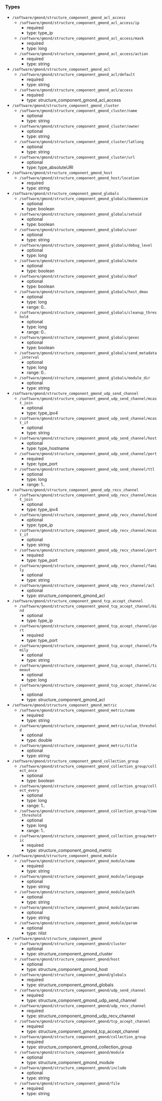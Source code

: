 ### Types

- `/software/gmond/structure_component_gmond_acl_access`
    - `/software/gmond/structure_component_gmond_acl_access/ip`
        - required
        - type: type_ip
    - `/software/gmond/structure_component_gmond_acl_access/mask`
        - required
        - type: long
    - `/software/gmond/structure_component_gmond_acl_access/action`
        - required
        - type: string
- `/software/gmond/structure_component_gmond_acl`
    - `/software/gmond/structure_component_gmond_acl/default`
        - required
        - type: string
    - `/software/gmond/structure_component_gmond_acl/access`
        - required
        - type: structure_component_gmond_acl_access
- `/software/gmond/structure_component_gmond_cluster`
    - `/software/gmond/structure_component_gmond_cluster/name`
        - optional
        - type: string
    - `/software/gmond/structure_component_gmond_cluster/owner`
        - optional
        - type: string
    - `/software/gmond/structure_component_gmond_cluster/latlong`
        - optional
        - type: string
    - `/software/gmond/structure_component_gmond_cluster/url`
        - optional
        - type: type_absoluteURI
- `/software/gmond/structure_component_gmond_host`
    - `/software/gmond/structure_component_gmond_host/location`
        - required
        - type: string
- `/software/gmond/structure_component_gmond_globals`
    - `/software/gmond/structure_component_gmond_globals/daemonize`
        - optional
        - type: boolean
    - `/software/gmond/structure_component_gmond_globals/setuid`
        - optional
        - type: boolean
    - `/software/gmond/structure_component_gmond_globals/user`
        - optional
        - type: string
    - `/software/gmond/structure_component_gmond_globals/debug_level`
        - optional
        - type: long
    - `/software/gmond/structure_component_gmond_globals/mute`
        - optional
        - type: boolean
    - `/software/gmond/structure_component_gmond_globals/deaf`
        - optional
        - type: boolean
    - `/software/gmond/structure_component_gmond_globals/host_dmax`
        - optional
        - type: long
        - range: 0..
    - `/software/gmond/structure_component_gmond_globals/cleanup_threshold`
        - optional
        - type: long
        - range: 0..
    - `/software/gmond/structure_component_gmond_globals/gexec`
        - optional
        - type: boolean
    - `/software/gmond/structure_component_gmond_globals/send_metadata_interval`
        - optional
        - type: long
        - range: 0..
    - `/software/gmond/structure_component_gmond_globals/module_dir`
        - optional
        - type: string
- `/software/gmond/structure_component_gmond_udp_send_channel`
    - `/software/gmond/structure_component_gmond_udp_send_channel/mcast_join`
        - optional
        - type: type_ipv4
    - `/software/gmond/structure_component_gmond_udp_send_channel/mcast_if`
        - optional
        - type: string
    - `/software/gmond/structure_component_gmond_udp_send_channel/host`
        - optional
        - type: type_hostname
    - `/software/gmond/structure_component_gmond_udp_send_channel/port`
        - required
        - type: type_port
    - `/software/gmond/structure_component_gmond_udp_send_channel/ttl`
        - optional
        - type: long
        - range: 1..
- `/software/gmond/structure_component_gmond_udp_recv_channel`
    - `/software/gmond/structure_component_gmond_udp_recv_channel/mcast_join`
        - optional
        - type: type_ipv4
    - `/software/gmond/structure_component_gmond_udp_recv_channel/bind`
        - optional
        - type: type_ip
    - `/software/gmond/structure_component_gmond_udp_recv_channel/mcast_if`
        - optional
        - type: string
    - `/software/gmond/structure_component_gmond_udp_recv_channel/port`
        - required
        - type: type_port
    - `/software/gmond/structure_component_gmond_udp_recv_channel/family`
        - optional
        - type: string
    - `/software/gmond/structure_component_gmond_udp_recv_channel/acl`
        - optional
        - type: structure_component_gmond_acl
- `/software/gmond/structure_component_gmond_tcp_accept_channel`
    - `/software/gmond/structure_component_gmond_tcp_accept_channel/bind`
        - optional
        - type: type_ip
    - `/software/gmond/structure_component_gmond_tcp_accept_channel/port`
        - required
        - type: type_port
    - `/software/gmond/structure_component_gmond_tcp_accept_channel/family`
        - optional
        - type: string
    - `/software/gmond/structure_component_gmond_tcp_accept_channel/timeout`
        - optional
        - type: long
    - `/software/gmond/structure_component_gmond_tcp_accept_channel/acl`
        - optional
        - type: structure_component_gmond_acl
- `/software/gmond/structure_component_gmond_metric`
    - `/software/gmond/structure_component_gmond_metric/name`
        - required
        - type: string
    - `/software/gmond/structure_component_gmond_metric/value_threshold`
        - optional
        - type: double
    - `/software/gmond/structure_component_gmond_metric/title`
        - optional
        - type: string
- `/software/gmond/structure_component_gmond_collection_group`
    - `/software/gmond/structure_component_gmond_collection_group/collect_once`
        - optional
        - type: boolean
    - `/software/gmond/structure_component_gmond_collection_group/collect_every`
        - optional
        - type: long
        - range: 1..
    - `/software/gmond/structure_component_gmond_collection_group/time_threshold`
        - optional
        - type: long
        - range: 1..
    - `/software/gmond/structure_component_gmond_collection_group/metric`
        - required
        - type: structure_component_gmond_metric
- `/software/gmond/structure_component_gmond_module`
    - `/software/gmond/structure_component_gmond_module/name`
        - required
        - type: string
    - `/software/gmond/structure_component_gmond_module/language`
        - optional
        - type: string
    - `/software/gmond/structure_component_gmond_module/path`
        - optional
        - type: string
    - `/software/gmond/structure_component_gmond_module/params`
        - optional
        - type: string
    - `/software/gmond/structure_component_gmond_module/param`
        - optional
        - type: nlist
- `/software/gmond/structure_component_gmond`
    - `/software/gmond/structure_component_gmond/cluster`
        - optional
        - type: structure_component_gmond_cluster
    - `/software/gmond/structure_component_gmond/host`
        - optional
        - type: structure_component_gmond_host
    - `/software/gmond/structure_component_gmond/globals`
        - required
        - type: structure_component_gmond_globals
    - `/software/gmond/structure_component_gmond/udp_send_channel`
        - required
        - type: structure_component_gmond_udp_send_channel
    - `/software/gmond/structure_component_gmond/udp_recv_channel`
        - required
        - type: structure_component_gmond_udp_recv_channel
    - `/software/gmond/structure_component_gmond/tcp_accept_channel`
        - required
        - type: structure_component_gmond_tcp_accept_channel
    - `/software/gmond/structure_component_gmond/collection_group`
        - required
        - type: structure_component_gmond_collection_group
    - `/software/gmond/structure_component_gmond/module`
        - optional
        - type: structure_component_gmond_module
    - `/software/gmond/structure_component_gmond/include`
        - optional
        - type: string
    - `/software/gmond/structure_component_gmond/file`
        - required
        - type: string


